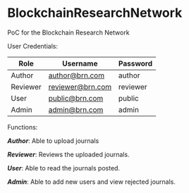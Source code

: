 # BlockchainResearchNetwork

PoC for the Blockchain Research Network


User Credentials: 

Role          | Username      | Password 
------------- | ------------- | -------------
Author | author@brn.com  | author
Reviewer  | reviewer@brn.com  | reviewer
User  | public@brn.com  | public
Admin | admin@brn.com | admin

Functions:

***Author***: Able to upload journals &nbsp;

***Reviewer***: Reviews the uploaded journals. &nbsp;

***User***: Able to read the journals posted. &nbsp;

***Admin***: Able to add new users and view rejected journals. &nbsp;



